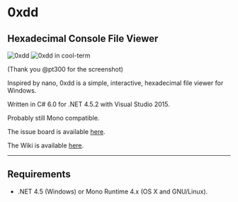# 0xdd
## Hexadecimal Console File Viewer

![0xdd](http://guitarxhero.github.io/imgs/0xdd0.png)
![0xdd in cool-term](http://guitarxhero.github.io/imgs/0xdd0_cool-term.jpg)

(Thank you @pt300 for the screenshot)

Inspired by nano, 0xdd is a simple, interactive, hexadecimal file viewer for Windows.

Written in C# 6.0 for .NET 4.5.2 with Visual Studio 2015.

Probably still Mono compatible.

The issue board is available [here](https://github.com/guitarxhero/0xdd/issues).

The Wiki is available [here](https://github.com/guitarxhero/0xdd/wiki).

---

## Requirements

- .NET 4.5 (Windows) or Mono Runtime 4.x (OS X and GNU/Linux).